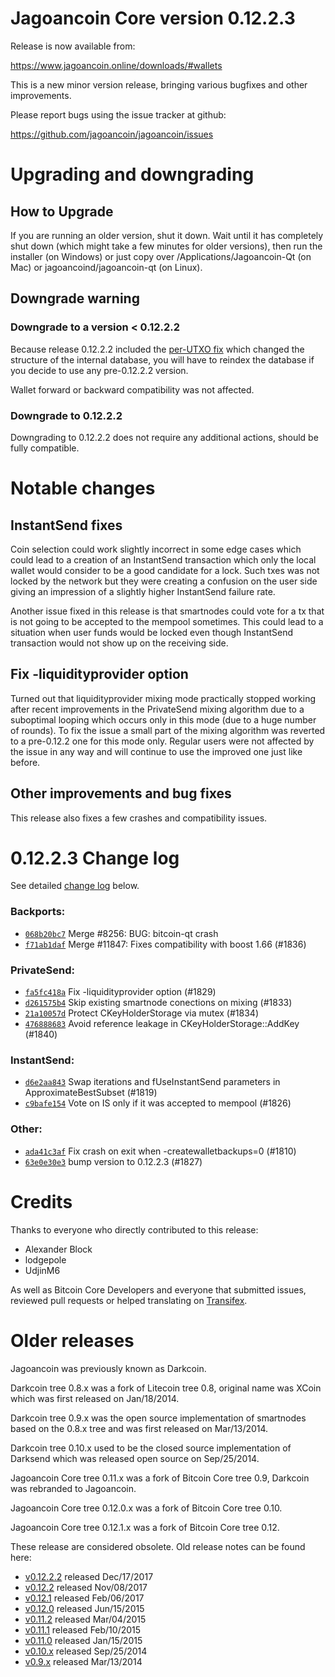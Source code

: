 Jagoancoin Core version 0.12.2.3
==========================

Release is now available from:

  <https://www.jagoancoin.online/downloads/#wallets>

This is a new minor version release, bringing various bugfixes and other
improvements.

Please report bugs using the issue tracker at github:

  <https://github.com/jagoancoin/jagoancoin/issues>


Upgrading and downgrading
=========================

How to Upgrade
--------------

If you are running an older version, shut it down. Wait until it has completely
shut down (which might take a few minutes for older versions), then run the
installer (on Windows) or just copy over /Applications/Jagoancoin-Qt (on Mac) or
jagoancoind/jagoancoin-qt (on Linux).

Downgrade warning
-----------------

### Downgrade to a version < 0.12.2.2

Because release 0.12.2.2 included the [per-UTXO fix](release-notes/jagoancoin/release-notes-0.12.2.2.md#per-utxo-fix)
which changed the structure of the internal database, you will have to reindex
the database if you decide to use any pre-0.12.2.2 version.

Wallet forward or backward compatibility was not affected.

### Downgrade to 0.12.2.2

Downgrading to 0.12.2.2 does not require any additional actions, should be
fully compatible.

Notable changes
===============

InstantSend fixes
-----------------

Coin selection could work slightly incorrect in some edge cases which could
lead to a creation of an InstantSend transaction which only the local wallet
would consider to be a good candidate for a lock. Such txes was not locked by
the network but they were creating a confusion on the user side giving an
impression of a slightly higher InstantSend failure rate.

Another issue fixed in this release is that smartnodes could vote for a tx
that is not going to be accepted to the mempool sometimes. This could lead to
a situation when user funds would be locked even though InstantSend transaction
would not show up on the receiving side.

Fix -liquidityprovider option
-----------------------------

Turned out that liquidityprovider mixing mode practically stopped working after
recent improvements in the PrivateSend mixing algorithm due to a suboptimal
looping which occurs only in this mode (due to a huge number of rounds). To fix
the issue a small part of the mixing algorithm was reverted to a pre-0.12.2 one
for this mode only. Regular users were not affected by the issue in any way and
will continue to use the improved one just like before.

Other improvements and bug fixes
--------------------------------

This release also fixes a few crashes and compatibility issues.


0.12.2.3 Change log
===================

See detailed [change log](https://github.com/jagoancoin/jagoancoin/compare/v0.12.2.2...jagoancoin:v0.12.2.3) below.

### Backports:
- [`068b20bc7`](https://github.com/jagoancoin/jagoancoin/commit/068b20bc7) Merge #8256: BUG: bitcoin-qt crash
- [`f71ab1daf`](https://github.com/jagoancoin/jagoancoin/commit/f71ab1daf) Merge #11847: Fixes compatibility with boost 1.66 (#1836)

### PrivateSend:
- [`fa5fc418a`](https://github.com/jagoancoin/jagoancoin/commit/fa5fc418a) Fix -liquidityprovider option (#1829)
- [`d261575b4`](https://github.com/jagoancoin/jagoancoin/commit/d261575b4) Skip existing smartnode conections on mixing (#1833)
- [`21a10057d`](https://github.com/jagoancoin/jagoancoin/commit/21a10057d) Protect CKeyHolderStorage via mutex (#1834)
- [`476888683`](https://github.com/jagoancoin/jagoancoin/commit/476888683) Avoid reference leakage in CKeyHolderStorage::AddKey (#1840)

### InstantSend:
- [`d6e2aa843`](https://github.com/jagoancoin/jagoancoin/commit/d6e2aa843) Swap iterations and fUseInstantSend parameters in ApproximateBestSubset (#1819)
- [`c9bafe154`](https://github.com/jagoancoin/jagoancoin/commit/c9bafe154) Vote on IS only if it was accepted to mempool (#1826)

### Other:
- [`ada41c3af`](https://github.com/jagoancoin/jagoancoin/commit/ada41c3af) Fix crash on exit when -createwalletbackups=0 (#1810)
- [`63e0e30e3`](https://github.com/jagoancoin/jagoancoin/commit/63e0e30e3) bump version to 0.12.2.3 (#1827)

Credits
=======

Thanks to everyone who directly contributed to this release:

- Alexander Block
- lodgepole
- UdjinM6

As well as Bitcoin Core Developers and everyone that submitted issues,
reviewed pull requests or helped translating on
[Transifex](https://www.transifex.com/projects/p/jagoancoin/).


Older releases
==============

Jagoancoin was previously known as Darkcoin.

Darkcoin tree 0.8.x was a fork of Litecoin tree 0.8, original name was XCoin
which was first released on Jan/18/2014.

Darkcoin tree 0.9.x was the open source implementation of smartnodes based on
the 0.8.x tree and was first released on Mar/13/2014.

Darkcoin tree 0.10.x used to be the closed source implementation of Darksend
which was released open source on Sep/25/2014.

Jagoancoin Core tree 0.11.x was a fork of Bitcoin Core tree 0.9,
Darkcoin was rebranded to Jagoancoin.

Jagoancoin Core tree 0.12.0.x was a fork of Bitcoin Core tree 0.10.

Jagoancoin Core tree 0.12.1.x was a fork of Bitcoin Core tree 0.12.

These release are considered obsolete. Old release notes can be found here:

- [v0.12.2.2](release-notes/jagoancoin/release-notes-0.12.2.2.md) released Dec/17/2017
- [v0.12.2](release-notes/jagoancoin/release-notes-0.12.2.md) released Nov/08/2017
- [v0.12.1](release-notes/jagoancoin/release-notes-0.12.1.md) released Feb/06/2017
- [v0.12.0](release-notes/jagoancoin/release-notes-0.12.0.md) released Jun/15/2015
- [v0.11.2](release-notes/jagoancoin/release-notes-0.11.2.md) released Mar/04/2015
- [v0.11.1](release-notes/jagoancoin/release-notes-0.11.1.md) released Feb/10/2015
- [v0.11.0](release-notes/jagoancoin/release-notes-0.11.0.md) released Jan/15/2015
- [v0.10.x](release-notes/jagoancoin/release-notes-0.10.0.md) released Sep/25/2014
- [v0.9.x](release-notes/jagoancoin/release-notes-0.9.0.md) released Mar/13/2014

